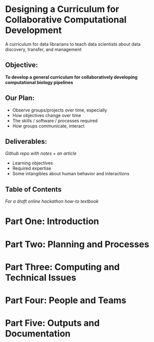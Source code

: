 # Designing a Curriculum for Collaborative Computational Development
A curriculum for data librarians to teach data scientists about data discovery, transfer, and management

## Objective: 
__To develop a general curriculum for collaboratively developing computational biology pipelines__
## Our Plan:
* Observe groups/projects over time, especially
* How objectives change over time
* The skills / software / processes required
* How groups communicate, interact

## Deliverables:
_Github repo with notes + an article_
* Learning objectives
* Required expertise
* Some intangibles about human behavior and interactions

## Table of Contents
_For a draft online hackathon how-to textbook_
# Part One: Introduction

# Part Two: Planning and Processes

# Part Three: Computing and Technical Issues

# Part Four: People and Teams

# Part Five: Outputs and Documentation
